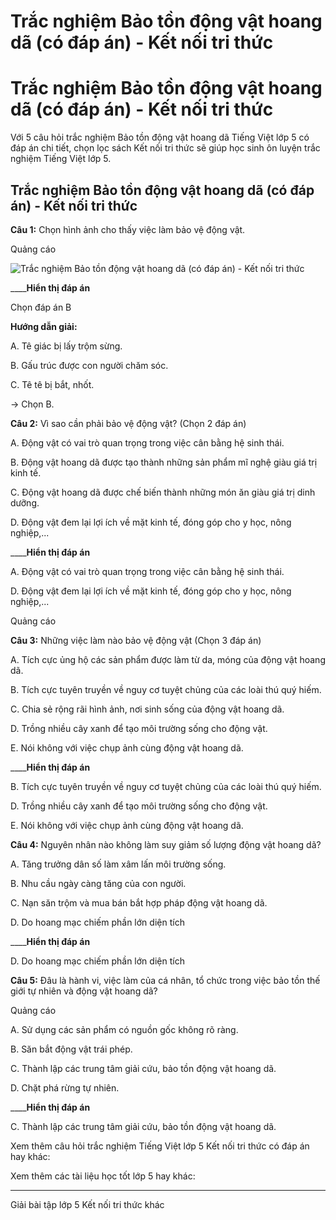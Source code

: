 # Trắc nghiệm Bảo tồn động vật hoang dã (có đáp án) - Kết nối tri thức

# Trắc nghiệm Bảo tồn động vật hoang dã (có đáp án) - Kết nối tri thức

Với 5 câu hỏi trắc nghiệm Bảo tồn động vật hoang dã Tiếng Việt lớp 5 có đáp án chi tiết, chọn lọc sách Kết nối tri thức sẽ giúp học sinh ôn luyện trắc nghiệm Tiếng Việt lớp 5.

## Trắc nghiệm Bảo tồn động vật hoang dã (có đáp án) - Kết nối tri thức

**Câu 1:** Chọn hình ảnh cho thấy việc làm bảo vệ động vật.

Quảng cáo

![Trắc nghiệm Bảo tồn động vật hoang dã \(có đáp án\) - Kết nối tri thức](https://vietjack.com/tieng-viet-5-kn/images/trac-nghiem-noi-va-nghe-bao-ton-dong-vat-hoang-da.PNG)

____**Hiển thị đáp án**

Chọn đáp án B

**Hướng dẫn giải:**

A. Tê giác bị lấy trộm sừng.

B. Gấu trúc được con người chăm sóc. 

C. Tê tê bị bắt, nhốt. 

→ Chọn B. 

**Câu 2:** Vì sao cần phải bảo vệ động vật? (Chọn 2 đáp án)

A. Động vật có vai trò quan trọng trong việc cân bằng hệ sinh thái.

B. Động vật hoang dã được tạo thành những sản phẩm mĩ nghệ giàu giá trị kinh tế.

C. Động vật hoang dã được chế biến thành những món ăn giàu giá trị dinh dưỡng.

D. Động vật đem lại lợi ích về mặt kinh tế, đóng góp cho y học, nông nghiệp,...

____**Hiển thị đáp án**

A. Động vật có vai trò quan trọng trong việc cân bằng hệ sinh thái.

D. Động vật đem lại lợi ích về mặt kinh tế, đóng góp cho y học, nông nghiệp,...

Quảng cáo

**Câu 3:** Những việc làm nào bảo vệ động vật (Chọn 3 đáp án)

A. Tích cực ủng hộ các sản phẩm được làm từ da, móng của động vật hoang dã.

B. Tích cực tuyên truyền về nguy cơ tuyệt chủng của các loài thú quý hiếm.

C. Chia sẻ rộng rãi hình ảnh, nơi sinh sống của động vật hoang dã.

D. Trồng nhiều cây xanh để tạo môi trường sống cho động vật.

E. Nói không với việc chụp ảnh cùng động vật hoang dã.

____**Hiển thị đáp án**

B. Tích cực tuyên truyền về nguy cơ tuyệt chủng của các loài thú quý hiếm.

D. Trồng nhiều cây xanh để tạo môi trường sống cho động vật.

E. Nói không với việc chụp ảnh cùng động vật hoang dã.

**Câu 4:** Nguyên nhân nào không làm suy giảm số lượng động vật hoang dã? 

A. Tăng trưởng dân số làm xâm lấn môi trường sống. 

B. Nhu cầu ngày càng tăng của con người. 

C. Nạn săn trộm và mua bán bắt hợp pháp động vật hoang dã. 

D. Do hoang mạc chiếm phần lớn diện tích 

____**Hiển thị đáp án**

D. Do hoang mạc chiếm phần lớn diện tích 

**Câu 5:** Đâu là hành vi, việc làm của cá nhân, tổ chức trong việc bảo tồn thế giới tự nhiên và động vật hoang dã?

Quảng cáo

A. Sử dụng các sản phẩm có nguồn gốc không rõ ràng.

B. Săn bắt động vật trái phép.

C. Thành lập các trung tâm giải cứu, bảo tồn động vật hoang dã.

D. Chặt phá rừng tự nhiên.

____**Hiển thị đáp án**

C. Thành lập các trung tâm giải cứu, bảo tồn động vật hoang dã.

Xem thêm câu hỏi trắc nghiệm Tiếng Việt lớp 5 Kết nối tri thức có đáp án hay khác:

Xem thêm các tài liệu học tốt lớp 5 hay khác:

* * *

Giải bài tập lớp 5 Kết nối tri thức khác
